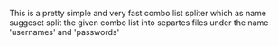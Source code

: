 This is a pretty simple and very fast combo list spliter which as name suggeset split the given combo list into separtes files under the name 'usernames' and 'passwords'
